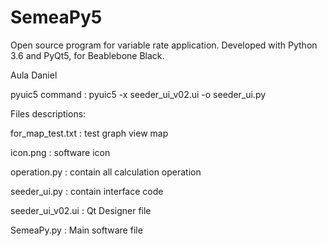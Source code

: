 # SemeaPy5
Open source program for variable rate application. Developed with Python 3.6 and PyQt5, for Beablebone Black.

Aula Daniel

pyuic5 command : pyuic5 -x seeder_ui_v02.ui -o seeder_ui.py

Files descriptions:

for_map_test.txt : test graph view map


icon.png : software icon


operation.py : contain all calculation operation


seeder_ui.py : contain interface code


seeder_ui_v02.ui : Qt Designer file



SemeaPy.py : Main software file